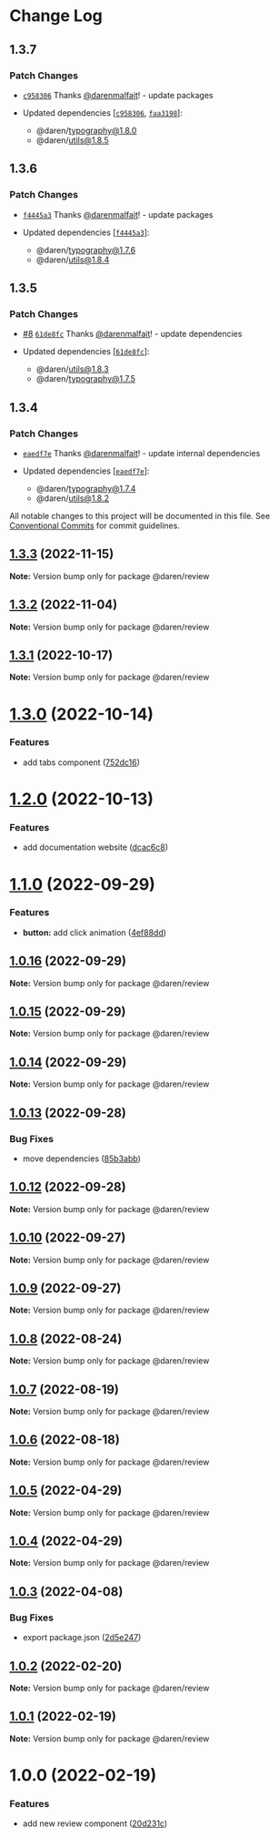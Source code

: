 # Change Log

## 1.3.7

### Patch Changes

- [`c958306`](https://github.com/darenmalfait/darenui/commit/c958306faa10fdce91f7ce80d505db63c0a2206c) Thanks [@darenmalfait](https://github.com/darenmalfait)! - update packages

- Updated dependencies [[`c958306`](https://github.com/darenmalfait/darenui/commit/c958306faa10fdce91f7ce80d505db63c0a2206c), [`faa3198`](https://github.com/darenmalfait/darenui/commit/faa319893f031ab84b0448104f32e0bc75177b34)]:
  - @daren/typography@1.8.0
  - @daren/utils@1.8.5

## 1.3.6

### Patch Changes

- [`f4445a3`](https://github.com/darenmalfait/darenui/commit/f4445a32ed44d0726d408d3f33606cff708f1eb8) Thanks [@darenmalfait](https://github.com/darenmalfait)! - update packages

- Updated dependencies [[`f4445a3`](https://github.com/darenmalfait/darenui/commit/f4445a32ed44d0726d408d3f33606cff708f1eb8)]:
  - @daren/typography@1.7.6
  - @daren/utils@1.8.4

## 1.3.5

### Patch Changes

- [#8](https://github.com/darenmalfait/darenui/pull/8) [`61de8fc`](https://github.com/darenmalfait/darenui/commit/61de8fc492873cfedd117b4d6a43424568a6b393) Thanks [@darenmalfait](https://github.com/darenmalfait)! - update dependencies

- Updated dependencies [[`61de8fc`](https://github.com/darenmalfait/darenui/commit/61de8fc492873cfedd117b4d6a43424568a6b393)]:
  - @daren/utils@1.8.3
  - @daren/typography@1.7.5

## 1.3.4

### Patch Changes

- [`eaedf7e`](https://github.com/darenmalfait/darenui/commit/eaedf7e6a4e0d73281befbd871815c169a4a6800) Thanks [@darenmalfait](https://github.com/darenmalfait)! - update internal dependencies

- Updated dependencies [[`eaedf7e`](https://github.com/darenmalfait/darenui/commit/eaedf7e6a4e0d73281befbd871815c169a4a6800)]:
  - @daren/typography@1.7.4
  - @daren/utils@1.8.2

All notable changes to this project will be documented in this file.
See [Conventional Commits](https://conventionalcommits.org) for commit guidelines.

## [1.3.3](https://github.com/darenmalfait/darenui/compare/@daren/review@1.3.2...@daren/review@1.3.3) (2022-11-15)

**Note:** Version bump only for package @daren/review

## [1.3.2](https://github.com/darenmalfait/darenui/compare/@daren/review@1.3.1...@daren/review@1.3.2) (2022-11-04)

**Note:** Version bump only for package @daren/review

## [1.3.1](https://github.com/darenmalfait/darenui/compare/@daren/review@1.3.0...@daren/review@1.3.1) (2022-10-17)

**Note:** Version bump only for package @daren/review

# [1.3.0](https://github.com/darenmalfait/darenui/compare/@daren/review@1.2.0...@daren/review@1.3.0) (2022-10-14)

### Features

- add tabs component ([752dc16](https://github.com/darenmalfait/darenui/commit/752dc16448f0abe47af1c4f32459cf2ac741a40c))

# [1.2.0](https://github.com/darenmalfait/darenui/compare/@daren/review@1.1.0...@daren/review@1.2.0) (2022-10-13)

### Features

- add documentation website ([dcac6c8](https://github.com/darenmalfait/darenui/commit/dcac6c846bdb6febc3587ab6b3edb0dfdec5a63d))

# [1.1.0](https://github.com/darenmalfait/darenui/compare/@daren/review@1.0.16...@daren/review@1.1.0) (2022-09-29)

### Features

- **button:** add click animation ([4ef88dd](https://github.com/darenmalfait/darenui/commit/4ef88dd88dbcf3411b3bfdd8250323b6e7338fb7))

## [1.0.16](https://github.com/darenmalfait/darenui/compare/@daren/review@1.0.15...@daren/review@1.0.16) (2022-09-29)

**Note:** Version bump only for package @daren/review

## [1.0.15](https://github.com/darenmalfait/darenui/compare/@daren/review@1.0.14...@daren/review@1.0.15) (2022-09-29)

**Note:** Version bump only for package @daren/review

## [1.0.14](https://github.com/darenmalfait/darenui/compare/@daren/review@1.0.13...@daren/review@1.0.14) (2022-09-29)

**Note:** Version bump only for package @daren/review

## [1.0.13](https://github.com/darenmalfait/darenui/compare/@daren/review@1.0.12...@daren/review@1.0.13) (2022-09-28)

### Bug Fixes

- move dependencies ([85b3abb](https://github.com/darenmalfait/darenui/commit/85b3abb27728b5cbd404e23a8f4e6b5f5d538a58))

## [1.0.12](https://github.com/darenmalfait/darenui/compare/@daren/review@1.0.10...@daren/review@1.0.12) (2022-09-28)

**Note:** Version bump only for package @daren/review

## [1.0.10](https://github.com/darenmalfait/darenui/compare/@daren/review@1.0.9...@daren/review@1.0.10) (2022-09-27)

**Note:** Version bump only for package @daren/review

## [1.0.9](https://github.com/darenmalfait/darenui/compare/@daren/review@1.0.8...@daren/review@1.0.9) (2022-09-27)

**Note:** Version bump only for package @daren/review

## [1.0.8](https://github.com/darenmalfait/darenui/compare/@daren/review@1.0.7...@daren/review@1.0.8) (2022-08-24)

**Note:** Version bump only for package @daren/review

## [1.0.7](https://github.com/darenmalfait/darenui/compare/@daren/review@1.0.6...@daren/review@1.0.7) (2022-08-19)

**Note:** Version bump only for package @daren/review

## [1.0.6](https://github.com/darenmalfait/darenui/compare/@daren/review@1.0.5...@daren/review@1.0.6) (2022-08-18)

**Note:** Version bump only for package @daren/review

## [1.0.5](https://github.com/darenmalfait/darenui/compare/@daren/review@1.0.4...@daren/review@1.0.5) (2022-04-29)

**Note:** Version bump only for package @daren/review

## [1.0.4](https://github.com/darenmalfait/darenui/compare/@daren/review@1.0.3...@daren/review@1.0.4) (2022-04-29)

**Note:** Version bump only for package @daren/review

## [1.0.3](https://github.com/darenmalfait/darenui/compare/@daren/review@1.0.2...@daren/review@1.0.3) (2022-04-08)

### Bug Fixes

- export package.json ([2d5e247](https://github.com/darenmalfait/darenui/commit/2d5e24797a289b7507666bf67d954fc93be33d8f))

## [1.0.2](https://github.com/darenmalfait/darenui/compare/@daren/review@1.0.1...@daren/review@1.0.2) (2022-02-20)

**Note:** Version bump only for package @daren/review

## [1.0.1](https://github.com/darenmalfait/darenui/compare/@daren/review@1.0.0...@daren/review@1.0.1) (2022-02-19)

**Note:** Version bump only for package @daren/review

# 1.0.0 (2022-02-19)

### Features

- add new review component ([20d231c](https://github.com/darenmalfait/darenui/commit/20d231cc5e7ea867f53a3543e00517321be34a6a))
